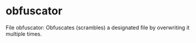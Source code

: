 # obfuscator
File obfuscator: Obfuscates (scrambles) a designated file by overwriting it multiple times.

